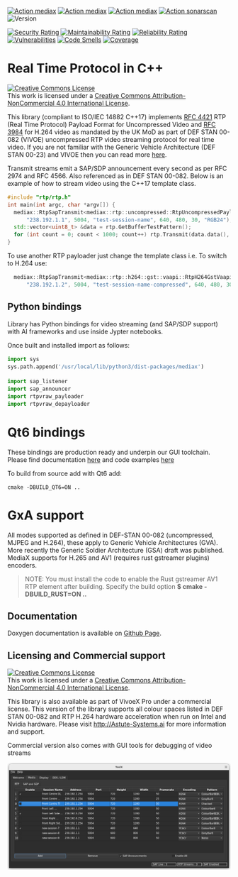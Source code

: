 
[![Action mediax](https://github.com/Astute-Systems/MediaX/actions/workflows/build-ubuntu-22.04-amd64.yaml/badge.svg)](https://github.com/Astute-Systems/MediaX/actions/workflows/build-ubuntu-22.04-amd64.yaml)
[![Action mediax](https://github.com/Astute-Systems/MediaX/actions/workflows/build-ubuntu-24.04-amd64.yaml/badge.svg)](https://github.com/Astute-Systems/MediaX/actions/workflows/build-ubuntu-24.04-amd64.yaml)
[![Action mediax](https://github.com/Astute-Systems/MediaX/actions/workflows/build-raspbian-12-arm64.yaml/badge.svg)](https://github.com/Astute-Systems/MediaX/actions/workflows/build-raspbian-12-arm64.yaml)
[![Action sonarscan](https://github.com/Astute-Systems/MediaX/actions/workflows/sonarcloud.yaml/badge.svg)](https://sonarcloud.io/project/overview?id=Astute-Systems_MediaX)
![Version](https://Astute-Systems.github.io/MediaX/version.svg)

[![Security Rating](https://sonarcloud.io/api/project_badges/measure?project=Astute-Systems_MediaX&metric=security_rating&token=5c629e538c08ce4ac4d5d7a4cfc6e7e682c680f2)](https://sonarcloud.io/summary/new_code?id=Astute-Systems_MediaX)
[![Maintainability Rating](https://sonarcloud.io/api/project_badges/measure?project=Astute-Systems_MediaX&metric=sqale_rating&token=5c629e538c08ce4ac4d5d7a4cfc6e7e682c680f2)](https://sonarcloud.io/summary/new_code?id=Astute-Systems_MediaX)
[![Reliability Rating](https://sonarcloud.io/api/project_badges/measure?project=Astute-Systems_MediaX&metric=reliability_rating&token=5c629e538c08ce4ac4d5d7a4cfc6e7e682c680f2)](https://sonarcloud.io/summary/new_code?id=Astute-Systems_MediaX)
[![Vulnerabilities](https://sonarcloud.io/api/project_badges/measure?project=Astute-Systems_MediaX&metric=vulnerabilities&token=5c629e538c08ce4ac4d5d7a4cfc6e7e682c680f2)](https://sonarcloud.io/summary/new_code?id=Astute-Systems_MediaX)
[![Code Smells](https://sonarcloud.io/api/project_badges/measure?project=Astute-Systems_MediaX&metric=code_smells&token=5c629e538c08ce4ac4d5d7a4cfc6e7e682c680f2)](https://sonarcloud.io/summary/new_code?id=Astute-Systems_MediaX)
[![Coverage](https://sonarcloud.io/api/project_badges/measure?project=Astute-Systems_MediaX&metric=coverage&token=5c629e538c08ce4ac4d5d7a4cfc6e7e682c680f2)](https://sonarcloud.io/summary/new_code?id=Astute-Systems_MediaX)
# Real Time Protocol in C++

<a rel="license" href="http://creativecommons.org/licenses/by-nc/4.0/"><img alt="Creative Commons License" style="border-width:0" src="https://i.creativecommons.org/l/by-nc/4.0/80x15.png" /></a><br />This work is licensed under a <a rel="license" href="http://creativecommons.org/licenses/by-nc/4.0/">Creative Commons Attribution-NonCommercial 4.0 International License</a>.

This library (compliant to ISO/IEC 14882 C++17) implements [RFC 4421](https://datatracker.ietf.org/doc/html/rfc4421) RTP (Real Time Protocol) Payload Format for Uncompressed Video and [RFC 3984](https://datatracker.ietf.org/doc/html/rfc3984) for H.264 video as mandated by the UK MoD as part of DEF STAN 00-082 (VIVOE) uncompressed RTP video streaming protocol for real time video. If you are not familiar with the Generic Vehicle Architecture (DEF STAN 00-23) and VIVOE then you can read more [here](https://en.wikipedia.org/wiki/Generic_Vehicle_Architecture).

Transmit streams emit a SAP/SDP announcement every second as per RFC 2974 and RFC 4566. Also referenced as in DEF STAN 00-082. Below is an example of how to stream video using the C++17 template class.

``` .cpp
#include "rtp/rtp.h"
int main(int argc, char *argv[]) {
  mediax::RtpSapTransmit<mediax::rtp::uncompressed::RtpUncompressedPayloader> rtp(
      "238.192.1.1", 5004, "test-session-name", 640, 480, 30, "RGB24");
  std::vector<uint8_t> &data = rtp.GetBufferTestPattern();
  for (int count = 0; count < 1000; count++) rtp.Transmit(data.data(), false);
}
```

To use another RTP payloader just change the template class i.e. To switch to H.264 use:

``` .cpp
  mediax::RtpSapTransmit<mediax::rtp::h264::gst::vaapi::RtpH264GstVaapiPayloader> rtp(
      "238.192.1.2", 5004, "test-session-name-compressed", 640, 480, 30, "H264");
```

## Python bindings

Library has Python bindings for video streaming (and SAP/SDP support) with AI frameworks and use inside Jypter notebooks.

Once built and installed import as follows:

``` .py
import sys
sys.path.append('/usr/local/lib/python3/dist-packages/mediax')

import sap_listener
import sap_announcer
import rtpvraw_payloader
import rtpvraw_depayloader
```

# Qt6 bindings

These bindings are production ready and underpin our GUI toolchain. Please find documentation [here](https://astute-systems.github.io/MediaX/namespacemediax_1_1qt6.html) and code examples [here](https://astute-systems.github.io/MediaX/index.html#qtcode)

To build from source add with Qt6 add:

```
cmake -DBUILD_QT6=ON ..
```

# GxA support

All modes supported as defined in DEF-STAN 00-082 (uncompressed, MJPEG and H.264), these apply to Generic Vehicle Architectures (GVA). More recently the Generic Soldier Architecture (GSA) draft was published. MediaX supports for H.265 and AV1 (requires rust gstreamer plugins) encoders.

 > NOTE: You must install the code to enable the Rust gstreamer AV1 RTP element after building. Specify the build option **$ cmake -DBUILD_RUST=ON ..**
 >
## Documentation

Doxygen documentation is available on [Github Page](https://astute-systems.github.io/MediaX).

## Licensing and Commercial support

<a rel="license" href="http://creativecommons.org/licenses/by-nc/4.0/"><img alt="Creative Commons License" style="border-width:0" src="https://i.creativecommons.org/l/by-nc/4.0/88x31.png" /></a><br />This work is licensed under a <a rel="license" href="http://creativecommons.org/licenses/by-nc/4.0/">Creative Commons Attribution-NonCommercial 4.0 International License</a>.

This library is also available as part of VivoeX Pro under a commercial license. This version of the library supports all colour spaces listed in DEF STAN 00-082 and RTP H.264 hardware acceleration when run on Intel and Nvidia hardware. Please visit <http://Astute-Systems.ai> for more information and support.

Commercial version also comes with GUI tools for debugging of video streams

![ToolX](images/ToolX_Dark.png)
